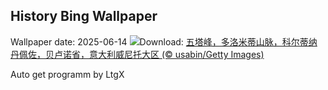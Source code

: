 ## History Bing Wallpaper
Wallpaper date: 2025-06-14
![](https://www.bing.com/th?id=OHR.DolomitiEstate_ZH-CN6501271709_UHD.jpg&w=1000)Download: [五塔峰，多洛米蒂山脉，科尔蒂纳丹佩佐，贝卢诺省，意大利威尼托大区 (© usabin/Getty Images)](https://www.bing.com/th?id=OHR.DolomitiEstate_ZH-CN6501271709_UHD.jpg)

Auto get programm by LtgX
